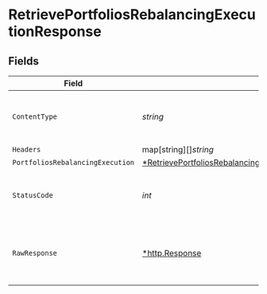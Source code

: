 # RetrievePortfoliosRebalancingExecutionResponse


## Fields

| Field                                                                                                                                                                    | Type                                                                                                                                                                     | Required                                                                                                                                                                 | Description                                                                                                                                                              |
| ------------------------------------------------------------------------------------------------------------------------------------------------------------------------ | ------------------------------------------------------------------------------------------------------------------------------------------------------------------------ | ------------------------------------------------------------------------------------------------------------------------------------------------------------------------ | ------------------------------------------------------------------------------------------------------------------------------------------------------------------------ |
| `ContentType`                                                                                                                                                            | *string*                                                                                                                                                                 | :heavy_check_mark:                                                                                                                                                       | HTTP response content type for this operation                                                                                                                            |
| `Headers`                                                                                                                                                                | map[string][]*string*                                                                                                                                                    | :heavy_minus_sign:                                                                                                                                                       | N/A                                                                                                                                                                      |
| `PortfoliosRebalancingExecution`                                                                                                                                         | [*RetrievePortfoliosRebalancingExecutionPortfoliosRebalancingExecution](../../models/operations/retrieveportfoliosrebalancingexecutionportfoliosrebalancingexecution.md) | :heavy_minus_sign:                                                                                                                                                       | Portfolios                                                                                                                                                               |
| `StatusCode`                                                                                                                                                             | *int*                                                                                                                                                                    | :heavy_check_mark:                                                                                                                                                       | HTTP response status code for this operation                                                                                                                             |
| `RawResponse`                                                                                                                                                            | [*http.Response](https://pkg.go.dev/net/http#Response)                                                                                                                   | :heavy_minus_sign:                                                                                                                                                       | Raw HTTP response; suitable for custom response parsing                                                                                                                  |